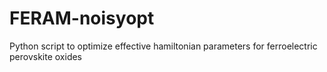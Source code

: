 # FERAM-noisyopt
Python script to optimize effective hamiltonian parameters for ferroelectric perovskite oxides
